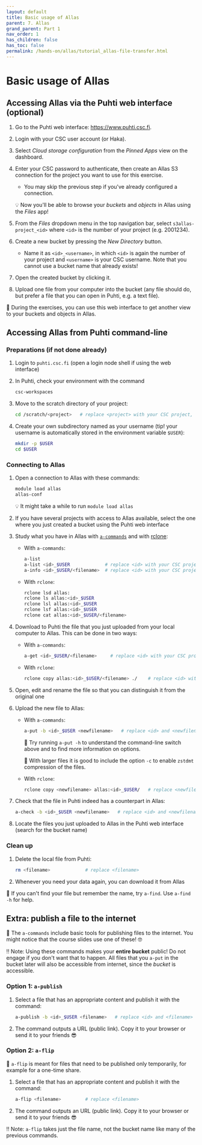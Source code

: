 ```yaml
---
layout: default
title: Basic usage of Allas
parent: 7. Allas
grand_parent: Part 1
nav_order: 1
has_children: false
has_toc: false
permalink: /hands-on/allas/tutorial_allas-file-transfer.html
---
```


# Basic usage of Allas

## Accessing Allas via the Puhti web interface (optional)

1. Go to the Puhti web interface: <https://www.puhti.csc.fi>.
2. Login with your CSC user account (or Haka).
3. Select *Cloud storage configuration* from the *Pinned Apps* view on the dashboard.
4. Enter your CSC password to authenticate, then create an Allas S3 connection for the project you want to use for this exercise.
   - You may skip the previous step if you've already configured a connection.

   💡 Now you'll be able to browse your *buckets* and *objects* in Allas using the *Files* app!

5. From the *Files* dropdown menu in the top navigation bar, select `s3allas-project_<id>` where `<id>` is the number of your project (e.g. 2001234).
6. Create a new bucket by pressing the *New Directory* button.
   - Name it as `<id>_<username>`, in which `<id>` is again the number of your project and `<username>` is your CSC username. Note that you cannot use a bucket name that already exists!
7. Open the created bucket by clicking it.
8. Upload one file from your computer into the bucket (any file should do, but prefer a file that you can open in Puhti, e.g. a text file).

💭 During the exercises, you can use this web interface to get another view to your buckets and objects in Allas.

## Accessing Allas from Puhti command-line

### Preparations (if not done already)

1. Login to `puhti.csc.fi` (open a login node shell if using the web interface)
2. In Puhti, check your environment with the command

   ```bash
   csc-workspaces
   ```

3. Move to the scratch directory of your project:

   ```bash
   cd /scratch/<project>   # replace <project> with your CSC project, e.g. project_2001234
   ```

4. Create your own subdirectory named as your username (tip! your username is automatically stored in the environment variable `$USER`):

   ```bash
   mkdir -p $USER
   cd $USER
   ```

### Connecting to Allas

1. Open a connection to Allas with these commands:

   ```bash
   module load allas
   allas-conf 
   ```

   💡 It might take a while to run `module load allas`

2. If you have several projects with access to Allas available, select the one where you just created a bucket using the Puhti web interface
3. Study what you have in Allas with [`a-commands`](https://docs.csc.fi/data/Allas/using_allas/a_commands/) and with [rclone](https://docs.csc.fi/data/Allas/using_allas/rclone/):

   - With `a-commands`:

     ```bash
     a-list
     a-list <id>_$USER             # replace <id> with your CSC project number, e.g. 2001234
     a-info <id>_$USER/<filename>  # replace <id> with your CSC project number, e.g. 2001234, and <filename> with the file you uploaded
     ```

   - With `rclone`:

     ```bash
     rclone lsd allas:
     rclone ls allas:<id>_$USER
     rclone lsl allas:<id>_$USER
     rclone lsf allas:<id>_$USER
     rclone cat allas:<id>_$USER/<filename>
     ```

4. Download to Puhti the file that you just uploaded from your local computer to Allas. This can be done in two ways:

   - With `a-commands`:

     ```bash
     a-get <id>_$USER/<filename>     # replace <id> with your CSC project number, e.g. 2001234, and <filename> with the file you uploaded
     ```

   - With `rclone`:

     ```bash
     rclone copy allas:<id>_$USER/<filename> ./    # replace <id> with your CSC project number, e.g. 2001234, and <filename> with the file you uploaded
     ```

5. Open, edit and rename the file so that you can distinguish it from the original one
6. Upload the new file to Allas:

   - With `a-commands`:

     ```bash
     a-put -b <id>_$USER <newfilename>   # replace <id> and <newfilename> accordingly
     ```

     💭 Try running `a-put -h` to understand the command-line switch above and to find more information on options.

     💬 With larger files it is good to include the option `-c` to enable `zstdmt` compression of the files.

   - With `rclone`:

     ```bash
     rclone copy <newfilename> allas:<id>_$USER/   # replace <newfilename> and <id> accordingly
     ```

7. Check that the file in Puhti indeed has a counterpart in Allas:

   ```bash
   a-check -b <id>_$USER <newfilename>   # replace <id> and <newfilename>
   ```

8. Locate the files you just uploaded to Allas in the Puhti web interface (search for the bucket name)

### Clean up

1. Delete the local file from Puhti:

   ```bash
   rm <filename>             # replace <filename>
   ```

2. Whenever you need your data again, you can download it from Allas

💭 If you can't find your file but remember the name, try `a-find`. Use `a-find -h` for help.

## Extra: publish a file to the internet

💬 The `a-commands` include basic tools for publishing files to the internet. You might notice that the course slides use one of these! 🤓

‼️ Note: Using these commands makes your **entire bucket** public! Do not engage if you don't want that to happen. All files that you `a-put` in the bucket later will also be accessible from internet, since the *bucket* is accessible.

### Option 1: `a-publish`

1. Select a file that has an appropriate content and publish it with the command:

   ```bash
   a-publish -b <id>_$USER <filename>   # replace <id> and <filename>
   ```

2. The command outputs a URL (public link). Copy it to your browser or send it to your friends 😎

### Option 2: `a-flip`

💬 `a-flip` is meant for files that need to be published only temporarily, for example for a one-time share.

1. Select a file that has an appropriate content and publish it with the command:

   ```bash
   a-flip <filename>         # replace <filename>
   ```

2. The command outputs an URL (public link). Copy it to your browser or send it to your friends 😎

‼️ Note: `a-flip` takes just the file name, not the bucket name like many of the previous commands.
